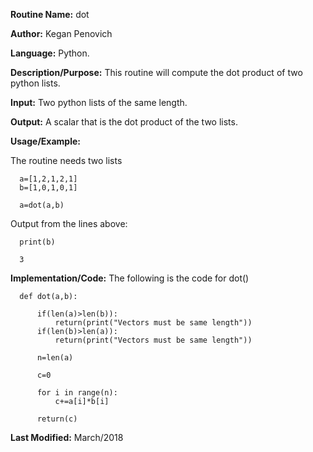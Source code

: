 **Routine Name:**           dot

**Author:** Kegan Penovich

**Language:** Python.

**Description/Purpose:** This routine will compute the dot product of two python lists.

**Input:** Two python lists of the same length.

**Output:** A scalar that is the dot product of the two lists.

**Usage/Example:**

The routine needs two lists

      a=[1,2,1,2,1]
      b=[1,0,1,0,1]
      
      a=dot(a,b)

Output from the lines above:

      print(b)
      
      3

**Implementation/Code:** The following is the code for dot()

      def dot(a,b):

          if(len(a)>len(b)):
              return(print("Vectors must be same length"))
          if(len(b)>len(a)):
              return(print("Vectors must be same length"))

          n=len(a)

          c=0

          for i in range(n):
              c+=a[i]*b[i]

          return(c)

**Last Modified:** March/2018
